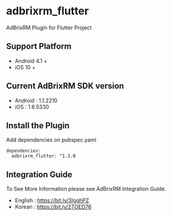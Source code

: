 # adbrixrm_flutter

AdBrixRM Plugin for Flutter Project

## Support Platform

- Android 4.1 +
- iOS 10 +

## Current AdBrixRM SDK version

- Android :  1.1.2210
- iOS : 1.6.5330

## Install the Plugin

Add dependencies on pubspec.yaml

```
dependencies:
  adbrixrm_flutter: ^1.1.0
```

## Integration Guide

To See More Information please see AdBrixRM Integration Guide.

- English : https://bit.ly/3lgghPZ
- Korean : https://bit.ly/2TOED76
